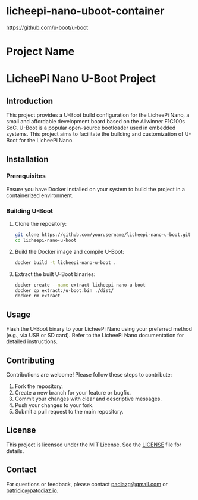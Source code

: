 # licheepi-nano-uboot-container

 
https://github.com/u-boot/u-boot
# Project Name
# LicheePi Nano U-Boot Project

## Introduction
This project provides a U-Boot build configuration for the LicheePi Nano, a small and affordable development board based on the Allwinner F1C100s SoC. U-Boot is a popular open-source bootloader used in embedded systems. This project aims to facilitate the building and customization of U-Boot for the LicheePi Nano.

## Installation

### Prerequisites
Ensure you have Docker installed on your system to build the project in a containerized environment.

### Building U-Boot
1. Clone the repository:
   ```bash
   git clone https://github.com/yourusername/licheepi-nano-u-boot.git
   cd licheepi-nano-u-boot
   ```

2. Build the Docker image and compile U-Boot:
   ```bash
   docker build -t licheepi-nano-u-boot .
   ```

3. Extract the built U-Boot binaries:
   ```bash
   docker create --name extract licheepi-nano-u-boot
   docker cp extract:/u-boot.bin ./dist/
   docker rm extract
   ```

## Usage
Flash the U-Boot binary to your LicheePi Nano using your preferred method (e.g., via USB or SD card). Refer to the LicheePi Nano documentation for detailed instructions.

## Contributing
Contributions are welcome! Please follow these steps to contribute:
1. Fork the repository.
2. Create a new branch for your feature or bugfix.
3. Commit your changes with clear and descriptive messages.
4. Push your changes to your fork.
5. Submit a pull request to the main repository.

## License
This project is licensed under the MIT License. See the [LICENSE](LICENSE) file for details.

## Contact
For questions or feedback, please contact [padiazg@gmail.com](mailto:padiazg@gmail.com) or [patricio@patodiaz.io](patricio@patodiaz.io).
